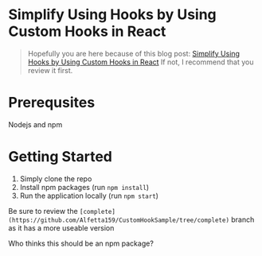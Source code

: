 # Simplify Using Hooks by Using Custom Hooks in React

> Hopefully you are here because of this blog post: [Simplify Using Hooks by Using Custom Hooks in React](https://dev.to/alfetta159/simplify-using-hooks-by-using-custom-hooks-in-react-4oa5) If not, I recommend that you review it first.

# Prerequsites

Nodejs and npm

# Getting Started

1. Simply clone the repo
1. Install npm packages (run `npm install`)
1. Run the application locally (run `npm start`)

Be sure to review the `[complete](https://github.com/Alfetta159/CustomHookSample/tree/complete)` branch as it has a more useable version

Who thinks this should be an npm package?
